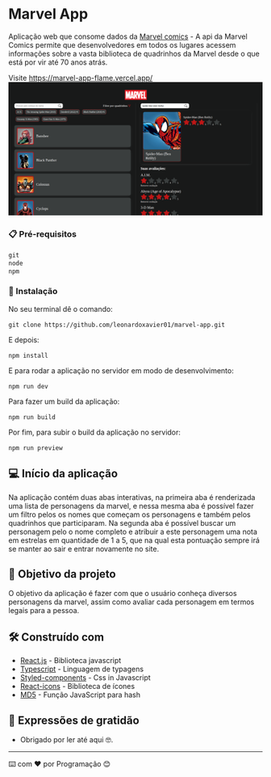 # Marvel App

Aplicação web que consome dados da [Marvel comics](https://developer.marvel.com/) - A api da Marvel Comics permite que desenvolvedores em todos os lugares acessem informações sobre a vasta biblioteca de quadrinhos da Marvel desde o que está por vir até 70 anos atrás.

Visite https://marvel-app-flame.vercel.app/
![alt text](./src/assets/images/doc/print-marvel-app-.png)

### 📋 Pré-requisitos

```
git
node
npm
```

### 🔧 Instalação

No seu terminal dê o comando:

```
git clone https://github.com/leonardoxavier01/marvel-app.git
```

E depois:

```
npm install
```

E para rodar a aplicação no servidor em modo de desenvolvimento:

```
npm run dev
```

Para fazer um build da aplicação:

```
npm run build
```

Por fim, para subir o build da aplicação no servidor:

```
npm run preview
```

## 💻 Início da aplicação

Na aplicação contém duas abas interativas, na primeira aba é renderizada uma lista de personagens da marvel, e nessa mesma aba é possível fazer um filtro pelos os nomes que começam os personagens e também pelos quadrinhos que participaram. Na segunda aba é possível buscar um personagem pelo o nome completo e atribuir a este personagem uma nota em estrelas em quantidade de 1 a 5, que na qual esta pontuação sempre irá se manter ao sair e entrar novamente no site.

## 🎯 Objetivo da projeto

O objetivo da aplicação é fazer com que o usuário conheça diversos personagens da marvel, assim como avaliar cada personagem em termos legais para a pessoa.

## 🛠️ Construído com

- [React.js](https://reactjs.org/) - Biblioteca javascript
- [Typescript](https://www.typescriptlang.org/) - Linguagem de typagens
- [Styled-components](https://styled-components.com/) - Css in Javascript
- [React-icons](https://react-icons.github.io/react-icons/) - Biblioteca de ícones
- [MD5](https://github.com/pvorb/node-md5) - Função JavaScript para hash

## 🎁 Expressões de gratidão

- Obrigado por ler até aqui 🤓.

---

⌨️ com ❤️ por Programação 😊
